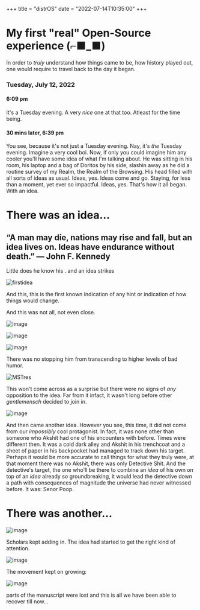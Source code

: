 +++
title = "distrOS"
date = "2022-07-14T10:35:00"
+++

# My first "real" Open-Source experience (⌐■_■)

In order to _truly_ understand how things came to be, how history played out, one would require to travel back to the day it began.

### Tuesday, July 12, 2022
#### 6:09 pm
It's a Tuesday evening. A very _nice_ one at that too. Atleast for the time being.

#### 30 mins later, 6:39 pm
You see, because it's not just a Tuesday evening. Nay, it's _the_ Tuesday evening. 
Imagine a very cool boi. Now, if only you could imagine him any cooler you'll have some idea of what I'm talking about. 
He was sitting in his room, his laptop and a bag of Doritos by his side, slashin away as he did a routine survey of my Realm, the Realm of the Browsing. His head filled with all sorts of ideas as usual. Ideas, yes. Ideas come and go. Staying, for less than a moment, yet ever so impactful. Ideas, yes. That's how it all began. With an idea.

# There was an idea...

## “A man may die, nations may rise and fall, but an idea lives on. Ideas have endurance without death.” ― John F. Kennedy

Little does he know his . and an idea strikes 

![firstidea](https://user-images.githubusercontent.com/37214399/184523890-eb41deb2-f795-479d-bc51-8b3bd2324912.png)

And this, this is the first known indication of any hint or indication of how things would change.

And this was not all, not even close.

![image](https://user-images.githubusercontent.com/37214399/184523917-e1446186-b259-4a35-a134-ce174587f0d8.png)

![image](https://user-images.githubusercontent.com/37214399/184523930-f7d7b700-a1a4-4c0d-b2d7-d26d597b50f6.png)

![image](https://user-images.githubusercontent.com/37214399/184523945-54ba1e12-97e4-47de-ae76-8d10f518c769.png)

There was no stopping him from transcending to higher levels of bad humor.

![MSTres](https://user-images.githubusercontent.com/37214399/184523972-41d83d78-d305-4483-9d8f-8cc4823ef557.jpeg)

This won't come across as a surprise but there were no signs of _any_ opposition to the idea. Far from it infact, it wasn't long before other _gentlemensch_ decided to join in.

![image](https://user-images.githubusercontent.com/37214399/184524121-b2468d8f-8e17-4155-b76a-664efb5ae618.png)

And then came another idea. However you see, this time, it did not come from our _impossibly_ cool protagonist. In fact, it was none other than someone who Akshit had one of his encounters with before. Times were different then. It was a cold dark alley and Akshit in his trenchcoat and a sheet of paper in his backpocket had managed to track down his target. Perhaps it would be more accurate to call things for what they truly were, at that moment there was no Akshit, there was only Detective Shit. And the detective's target, the one who'll be there to combine an *idea* of his own on top of an *idea* already so groundbreaking, it would lead the detective down a path with consequences of magnitude the universe had never witnessed before. It was: Senor Poop.

# There was another...

![image](https://user-images.githubusercontent.com/37214399/184524466-51487676-d3e0-47fb-b094-091c00c4fe4d.png)

Scholars kept adding in. The idea had started to get the right kind of attention.

![image](https://user-images.githubusercontent.com/37214399/184524504-41db7a6d-0dce-4e8b-9469-8030a75cad40.png)

The movement kept on growing:

![image](https://user-images.githubusercontent.com/37214399/184524525-10b1b2c3-f255-44b2-b4d3-b6e78c86f032.png)


parts of the manuscript were lost and this is all we have been able to recover till now...
